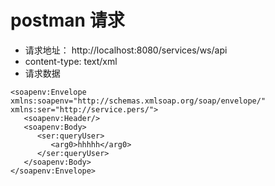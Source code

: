 # postman 请求
* 请求地址： http://localhost:8080/services/ws/api
* content-type: text/xml
* 请求数据
```body
<soapenv:Envelope xmlns:soapenv="http://schemas.xmlsoap.org/soap/envelope/" xmlns:ser="http://service.pers/">
   <soapenv:Header/>
   <soapenv:Body>
      <ser:queryUser>
         <arg0>hhhhh</arg0>
      </ser:queryUser>
   </soapenv:Body>
</soapenv:Envelope>
```